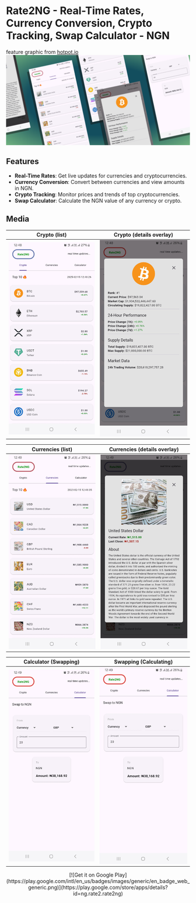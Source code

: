 
# Rate2NG - Real-Time Rates, Currency Conversion, Crypto Tracking, Swap Calculator - NGN

feature graphic from [hotpot.io](https://hotpot.ai)
[![Feature Graphic](media/yZHO4EmW6c76_1024_500.png?raw=true)](https://play.google.com/store/apps/details?id=ng.rate2.rate2ng)

## Features

- **Real-Time Rates**: Get live updates for currencies and cryptocurrencies.
- **Currency Conversion**: Convert between currencies and view amounts in NGN.
- **Crypto Tracking**: Monitor prices and trends of top cryptocurrencies.
- **Swap Calculator**: Calculate the NGN value of any currency or crypto.

## Media

| Crypto (list) | Crypto (details overlay) |
|-------------------------------------------------------------|-------------------------------------------------------------|
| ![Crypto](media/Screenshot_20250215_124826.jpg?raw=true) | ![BTC](media/Screenshot_20250215_124859.jpg?raw=true) |

| Currencies (list) | Currencies (details overlay) |
|-------------------------------------------------------------|-------------------------------------------------------------|
| ![Currencies](media/Screenshot_20250215_124907.jpg?raw=true) | ![USD](media/Screenshot_20250215_124914.jpg?raw=true) |

| Calculator (Swapping) | Swapping (Calculating) |
|-------------------------------------------------------------|-------------------------------------------------------------|
| ![Swapping](media/Screenshot_20250215_124931.jpg?raw=true) | ![Calculating](media/Screenshot_20250215_124931.jpg?raw=true) |

<div align="center">
[![Get it on Google Play](https://play.google.com/intl/en_us/badges/images/generic/en_badge_web_generic.png)](https://play.google.com/store/apps/details?id=ng.rate2.rate2ng)
</div>

